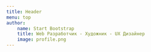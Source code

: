 ```yaml
---
title: Header
menu: top
author:
    name: Start Bootstrap
    title: Web Разработчик - Художник - UX Дизайнер
    image: profile.png
---
```

